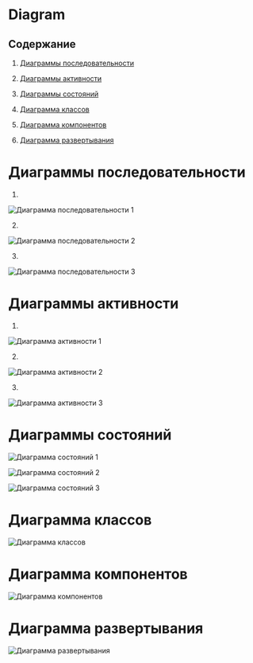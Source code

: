 # Diagram

## Содержание

1. [Диаграммы последовательности](https://github.com/ShvedAlexander/Diagram/blob/master/README.md#%D0%94%D0%B8%D0%B0%D0%B3%D1%80%D0%B0%D0%BC%D0%BC%D1%8B-%D0%BF%D0%BE%D1%81%D0%BB%D0%B5%D0%B4%D0%BE%D0%B2%D0%B0%D1%82%D0%B5%D0%BB%D1%8C%D0%BD%D0%BE%D1%81%D1%82%D0%B8)

2. [Диаграммы активности](https://github.com/ShvedAlexander/Diagram/blob/master/README.md#%D0%94%D0%B8%D0%B0%D0%B3%D1%80%D0%B0%D0%BC%D0%BC%D1%8B-%D0%B0%D0%BA%D1%82%D0%B8%D0%B2%D0%BD%D0%BE%D1%81%D1%82%D0%B8)

3. [Диаграммы состояний](https://github.com/ShvedAlexander/Diagram/blob/master/README.md#%D0%94%D0%B8%D0%B0%D0%B3%D1%80%D0%B0%D0%BC%D0%BC%D1%8B-%D1%81%D0%BE%D1%81%D1%82%D0%BE%D1%8F%D0%BD%D0%B8%D0%B9)

4. [Диаграмма классов](https://github.com/ShvedAlexander/Diagram/blob/master/README.md#%D0%94%D0%B8%D0%B0%D0%B3%D1%80%D0%B0%D0%BC%D0%BC%D0%B0-%D0%BA%D0%BB%D0%B0%D1%81%D1%81%D0%BE%D0%B2)

5. [Диаграмма компонентов](https://github.com/ShvedAlexander/Diagram/blob/master/README.md#%D0%94%D0%B8%D0%B0%D0%B3%D1%80%D0%B0%D0%BC%D0%BC%D0%B0-%D0%BA%D0%BE%D0%BC%D0%BF%D0%BE%D0%BD%D0%B5%D0%BD%D1%82%D0%BE%D0%B2)

6. [Диаграмма развертывания](https://github.com/ShvedAlexander/Diagram/blob/master/README.md#%D0%94%D0%B8%D0%B0%D0%B3%D1%80%D0%B0%D0%BC%D0%BC%D0%B0-%D1%80%D0%B0%D0%B7%D0%B2%D0%B5%D1%80%D1%82%D1%8B%D0%B2%D0%B0%D0%BD%D0%B8%D1%8F)


# Диаграммы последовательности

1.

![Диаграмма последовательности 1](https://github.com/ShvedAlexander/TRiTPO/blob/master/Documentation/Diagrams/Images/%D0%94%D0%B8%D0%B0%D0%B3%D1%80%D0%B0%D0%BC%D0%BC%D0%B0%20%D0%BF%D0%BE%D1%81%D0%BB%D0%B5%D0%B4%D0%BE%D0%B2%D0%B0%D1%82%D0%B5%D0%BB%D1%8C%D0%BD%D0%BE%D1%81%D1%82%D0%B8%20(1).jpg)
 
 2.
 
![Диаграмма последовательности 2](https://github.com/ShvedAlexander/TRiTPO/blob/master/Documentation/Diagrams/Images/%D0%94%D0%B8%D0%B0%D0%B3%D1%80%D0%B0%D0%BC%D0%BC%D0%B0%20%D0%BF%D0%BE%D1%81%D0%BB%D0%B5%D0%B4%D0%BE%D0%B2%D0%B0%D1%82%D0%B5%D0%BB%D1%8C%D0%BD%D0%BE%D1%81%D1%82%D0%B8%20(2).jpg)

3.

![Диаграмма последовательности 3](https://github.com/ShvedAlexander/TRiTPO/blob/master/Documentation/Diagrams/Images/%D0%94%D0%B8%D0%B0%D0%B3%D1%80%D0%B0%D0%BC%D0%BC%D0%B0%20%D0%BF%D0%BE%D1%81%D0%BB%D0%B5%D0%B4%D0%BE%D0%B2%D0%B0%D1%82%D0%B5%D0%BB%D1%8C%D0%BD%D0%BE%D1%81%D1%82%D0%B8%20(3).jpg)

# Диаграммы активности 

1.

![Диаграмма активности 1](https://github.com/ShvedAlexander/TRiTPO/blob/master/Documentation/Diagrams/Images/%D0%94%D0%B8%D0%B0%D0%B3%D1%80%D0%B0%D0%BC%D0%BC%D0%B0%20%D0%B0%D0%BA%D1%82%D0%B8%D0%B2%D0%BD%D0%BE%D1%81%D1%82%D0%B8%20(1).jpg)

2.

![Диаграмма активности 2](https://github.com/ShvedAlexander/TRiTPO/blob/master/Documentation/Diagrams/Images/%D0%94%D0%B8%D0%B0%D0%B3%D1%80%D0%B0%D0%BC%D0%BC%D0%B0%20%D0%B0%D0%BA%D1%82%D0%B8%D0%B2%D0%BD%D0%BE%D1%81%D1%82%D0%B8%20(2).jpg)

3.

![Диаграмма активности 3](https://github.com/ShvedAlexander/TRiTPO/blob/master/Documentation/Diagrams/Images/%D0%94%D0%B8%D0%B0%D0%B3%D1%80%D0%B0%D0%BC%D0%BC%D0%B0%20%D0%B0%D0%BA%D1%82%D0%B8%D0%B2%D0%BD%D0%BE%D1%81%D1%82%D0%B8%20(3).jpg)

#  Диаграммы состояний

![Диаграмма состояний 1]()

![Диаграмма состояний 2]()

![Диаграмма состояний 3]()

# Диаграмма классов

![Диаграмма классов]()

# Диаграмма компонентов

![Диаграмма компонентов]()

# Диаграмма развертывания

![Диаграмма развертывания]()

